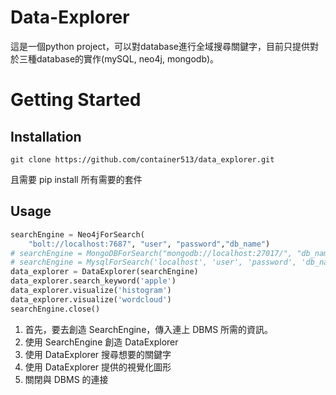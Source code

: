 # Data-Explorer
這是一個python project，可以對database進行全域搜尋關鍵字，目前只提供對於三種database的實作(mySQL, neo4j, mongodb)。

# Getting Started
## Installation
```
git clone https://github.com/container513/data_explorer.git
```
且需要 pip install 所有需要的套件
## Usage
``` python
searchEngine = Neo4jForSearch(
    "bolt://localhost:7687", "user", "password","db_name")
# searchEngine = MongoDBForSearch("mongodb://localhost:27017/", "db_name")
# searchEngine = MysqlForSearch('localhost', 'user', 'password', 'db_name')
data_explorer = DataExplorer(searchEngine)
data_explorer.search_keyword('apple')
data_explorer.visualize('histogram')
data_explorer.visualize('wordcloud')
searchEngine.close()
```
1. 首先，要去創造 SearchEngine，傳入連上 DBMS 所需的資訊。
2. 使用 SearchEngine 創造 DataExplorer
3. 使用 DataExplorer 搜尋想要的關鍵字
4. 使用 DataExplorer 提供的視覺化圖形
5. 關閉與 DBMS 的連接